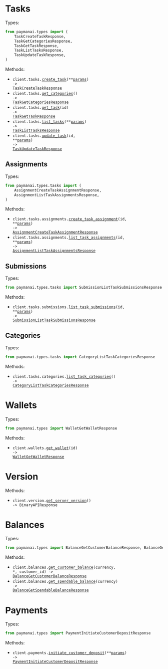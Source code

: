# Tasks

Types:

```python
from paymanai.types import (
    TaskCreateTaskResponse,
    TaskGetCategoriesResponse,
    TaskGetTaskResponse,
    TaskListTasksResponse,
    TaskUpdateTaskResponse,
)
```

Methods:

- <code title="post /tasks">client.tasks.<a href="./src/paymanai/resources/tasks/tasks.py">create_task</a>(\*\*<a href="src/paymanai/types/task_create_task_params.py">params</a>) -> <a href="./src/paymanai/types/task_create_task_response.py">TaskCreateTaskResponse</a></code>
- <code title="get /tasks/categories">client.tasks.<a href="./src/paymanai/resources/tasks/tasks.py">get_categories</a>() -> <a href="./src/paymanai/types/task_get_categories_response.py">TaskGetCategoriesResponse</a></code>
- <code title="get /tasks/{id}">client.tasks.<a href="./src/paymanai/resources/tasks/tasks.py">get_task</a>(id) -> <a href="./src/paymanai/types/task_get_task_response.py">TaskGetTaskResponse</a></code>
- <code title="get /tasks">client.tasks.<a href="./src/paymanai/resources/tasks/tasks.py">list_tasks</a>(\*\*<a href="src/paymanai/types/task_list_tasks_params.py">params</a>) -> <a href="./src/paymanai/types/task_list_tasks_response.py">TaskListTasksResponse</a></code>
- <code title="put /tasks/{id}">client.tasks.<a href="./src/paymanai/resources/tasks/tasks.py">update_task</a>(id, \*\*<a href="src/paymanai/types/task_update_task_params.py">params</a>) -> <a href="./src/paymanai/types/task_update_task_response.py">TaskUpdateTaskResponse</a></code>

## Assignments

Types:

```python
from paymanai.types.tasks import (
    AssignmentCreateTaskAssignmentResponse,
    AssignmentListTaskAssignmentsResponse,
)
```

Methods:

- <code title="post /tasks/{id}/assignments">client.tasks.assignments.<a href="./src/paymanai/resources/tasks/assignments.py">create_task_assignment</a>(id, \*\*<a href="src/paymanai/types/tasks/assignment_create_task_assignment_params.py">params</a>) -> <a href="./src/paymanai/types/tasks/assignment_create_task_assignment_response.py">AssignmentCreateTaskAssignmentResponse</a></code>
- <code title="get /tasks/{id}/assignments">client.tasks.assignments.<a href="./src/paymanai/resources/tasks/assignments.py">list_task_assignments</a>(id, \*\*<a href="src/paymanai/types/tasks/assignment_list_task_assignments_params.py">params</a>) -> <a href="./src/paymanai/types/tasks/assignment_list_task_assignments_response.py">AssignmentListTaskAssignmentsResponse</a></code>

## Submissions

Types:

```python
from paymanai.types.tasks import SubmissionListTaskSubmissionsResponse
```

Methods:

- <code title="get /tasks/{id}/submissions">client.tasks.submissions.<a href="./src/paymanai/resources/tasks/submissions.py">list_task_submissions</a>(id, \*\*<a href="src/paymanai/types/tasks/submission_list_task_submissions_params.py">params</a>) -> <a href="./src/paymanai/types/tasks/submission_list_task_submissions_response.py">SubmissionListTaskSubmissionsResponse</a></code>

## Categories

Types:

```python
from paymanai.types.tasks import CategoryListTaskCategoriesResponse
```

Methods:

- <code title="get /tasks/categories">client.tasks.categories.<a href="./src/paymanai/resources/tasks/categories.py">list_task_categories</a>() -> <a href="./src/paymanai/types/tasks/category_list_task_categories_response.py">CategoryListTaskCategoriesResponse</a></code>

# Wallets

Types:

```python
from paymanai.types import WalletGetWalletResponse
```

Methods:

- <code title="get /wallets/{id}">client.wallets.<a href="./src/paymanai/resources/wallets.py">get_wallet</a>(id) -> <a href="./src/paymanai/types/wallet_get_wallet_response.py">WalletGetWalletResponse</a></code>

# Version

Methods:

- <code title="get /version">client.version.<a href="./src/paymanai/resources/version.py">get_server_version</a>() -> BinaryAPIResponse</code>

# Balances

Types:

```python
from paymanai.types import BalanceGetCustomerBalanceResponse, BalanceGetSpendableBalanceResponse
```

Methods:

- <code title="get /balances/customers/{customerId}/currencies/{currency}">client.balances.<a href="./src/paymanai/resources/balances.py">get_customer_balance</a>(currency, \*, customer_id) -> <a href="./src/paymanai/types/balance_get_customer_balance_response.py">BalanceGetCustomerBalanceResponse</a></code>
- <code title="get /balances/currencies/{currency}">client.balances.<a href="./src/paymanai/resources/balances.py">get_spendable_balance</a>(currency) -> <a href="./src/paymanai/types/balance_get_spendable_balance_response.py">BalanceGetSpendableBalanceResponse</a></code>

# Payments

Types:

```python
from paymanai.types import PaymentInitiateCustomerDepositResponse
```

Methods:

- <code title="post /payments/initiate-customer-deposit">client.payments.<a href="./src/paymanai/resources/payments.py">initiate_customer_deposit</a>(\*\*<a href="src/paymanai/types/payment_initiate_customer_deposit_params.py">params</a>) -> <a href="./src/paymanai/types/payment_initiate_customer_deposit_response.py">PaymentInitiateCustomerDepositResponse</a></code>
